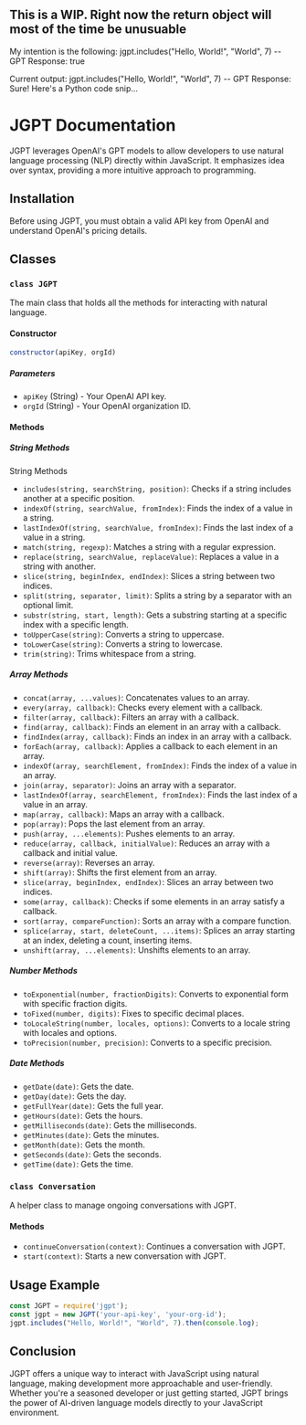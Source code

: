 ## This is a WIP. Right now the return object will most of the time be unusuable
My intention is the following:
jgpt.includes("Hello, World!", "World", 7) -- GPT Response: true

Current output:
jgpt.includes("Hello, World!", "World", 7) -- GPT Response: Sure! Here's a Python code snip...

# JGPT Documentation

JGPT leverages OpenAI's GPT models to allow developers to use natural language processing (NLP) directly within JavaScript. It emphasizes idea over syntax, providing a more intuitive approach to programming.

## Installation
Before using JGPT, you must obtain a valid API key from OpenAI and understand OpenAI's pricing details.

## Classes

### `class JGPT`

The main class that holds all the methods for interacting with natural language.

#### Constructor

```javascript
constructor(apiKey, orgId)
```

##### Parameters
- `apiKey` (String) - Your OpenAI API key.
- `orgId` (String) - Your OpenAI organization ID.

#### Methods

##### String Methods

String Methods
- `includes(string, searchString, position)`: Checks if a string includes another at a specific position.
- `indexOf(string, searchValue, fromIndex)`: Finds the index of a value in a string.
- `lastIndexOf(string, searchValue, fromIndex)`: Finds the last index of a value in a string.
- `match(string, regexp)`: Matches a string with a regular expression.
- `replace(string, searchValue, replaceValue)`: Replaces a value in a string with another.
- `slice(string, beginIndex, endIndex)`: Slices a string between two indices.
- `split(string, separator, limit)`: Splits a string by a separator with an optional limit.
- `substr(string, start, length)`: Gets a substring starting at a specific index with a specific length.
- `toUpperCase(string)`: Converts a string to uppercase.
- `toLowerCase(string)`: Converts a string to lowercase.
- `trim(string)`: Trims whitespace from a string.

##### Array Methods
- `concat(array, ...values)`: Concatenates values to an array.
- `every(array, callback)`: Checks every element with a callback.
- `filter(array, callback)`: Filters an array with a callback.
- `find(array, callback)`: Finds an element in an array with a callback.
- `findIndex(array, callback)`: Finds an index in an array with a callback.
- `forEach(array, callback)`: Applies a callback to each element in an array.
- `indexOf(array, searchElement, fromIndex)`: Finds the index of a value in an array.
- `join(array, separator)`: Joins an array with a separator.
- `lastIndexOf(array, searchElement, fromIndex)`: Finds the last index of a value in an array.
- `map(array, callback)`: Maps an array with a callback.
- `pop(array)`: Pops the last element from an array.
- `push(array, ...elements)`: Pushes elements to an array.
- `reduce(array, callback, initialValue)`: Reduces an array with a callback and initial value.
- `reverse(array)`: Reverses an array.
- `shift(array)`: Shifts the first element from an array.
- `slice(array, beginIndex, endIndex)`: Slices an array between two indices.
- `some(array, callback)`: Checks if some elements in an array satisfy a callback.
- `sort(array, compareFunction)`: Sorts an array with a compare function.
- `splice(array, start, deleteCount, ...items)`: Splices an array starting at an index, deleting a count, inserting items.
- `unshift(array, ...elements)`: Unshifts elements to an array.

##### Number Methods
- `toExponential(number, fractionDigits)`: Converts to exponential form with specific fraction digits.
- `toFixed(number, digits)`: Fixes to specific decimal places.
- `toLocaleString(number, locales, options)`: Converts to a locale string with locales and options.
- `toPrecision(number, precision)`: Converts to a specific precision.

##### Date Methods
- `getDate(date)`: Gets the date.
- `getDay(date)`: Gets the day.
- `getFullYear(date)`: Gets the full year.
- `getHours(date)`: Gets the hours.
- `getMilliseconds(date)`: Gets the milliseconds.
- `getMinutes(date)`: Gets the minutes.
- `getMonth(date)`: Gets the month.
- `getSeconds(date)`: Gets the seconds.
- `getTime(date)`: Gets the time.

### `class Conversation`

A helper class to manage ongoing conversations with JGPT.

#### Methods
- `continueConversation(context)`: Continues a conversation with JGPT.
- `start(context)`: Starts a new conversation with JGPT.

## Usage Example

```javascript
const JGPT = require('jgpt');
const jgpt = new JGPT('your-api-key', 'your-org-id');
jgpt.includes("Hello, World!", "World", 7).then(console.log);
```

## Conclusion
JGPT offers a unique way to interact with JavaScript using natural language, making development more approachable and user-friendly. Whether you're a seasoned developer or just getting started, JGPT brings the power of AI-driven language models directly to your JavaScript environment.
